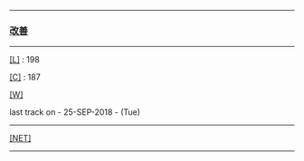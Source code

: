 
---

### [改善](https://en.wikipedia.org/wiki/Kaizen)

---

[[L]](https://github.com/ttltrk/ELSE/blob/master/LAN/ENG/LAN.MD) : 198

[[C]](https://github.com/ttltrk/PRG/blob/master/CODING.MD) : 187

[[W]](https://github.com/ttltrk/ELSE/blob/master/PWR/PWR.MD)

last track on - 25-SEP-2018 - (Tue)

---

[[NET]](http://ttltrk.net/)

---
